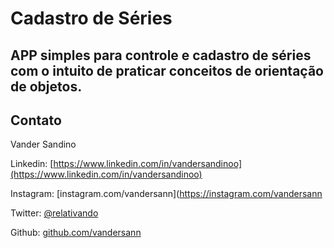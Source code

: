 # Cadastro de Séries

## APP simples para controle e cadastro de séries com o intuito de praticar conceitos de orientação de objetos.


## Contato

Vander Sandino

Linkedin:  [https://www.linkedin.com/in/vandersandinoo](https://www.linkedin.com/in/vandersandinoo)

Instagram:  [instagram.com/vandersann](https://instagram.com/vandersann

Twitter:  [@relativando](https://twitter.com/relativando)

Github:  [github.com/vandersann](https://github.com/vandersann)
